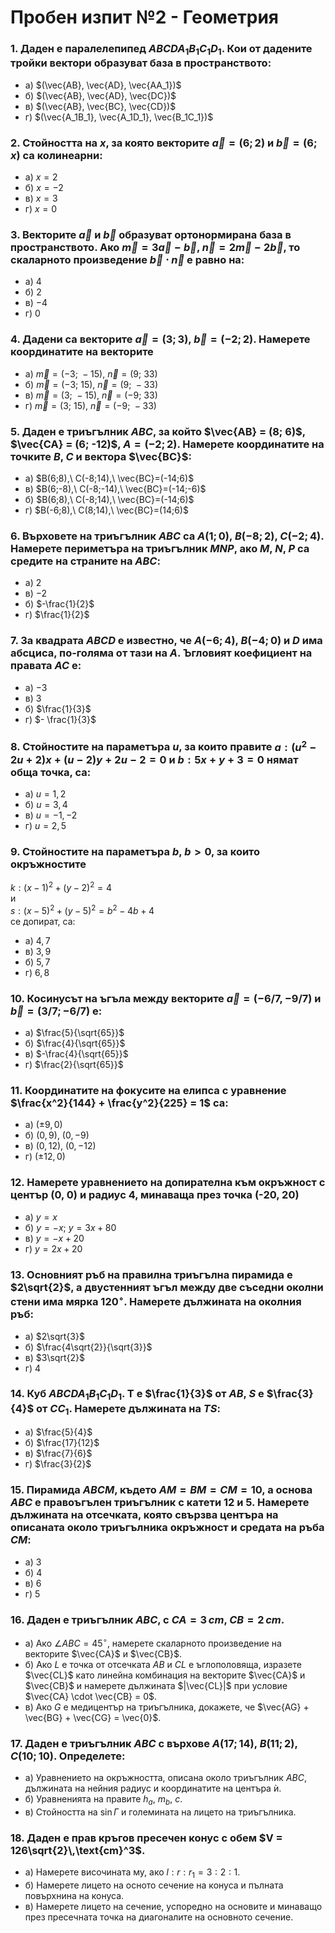 # Пробен изпит №2 - Геометрия
### 1. Даден е паралелепипед $ABCDA_1B_1C_1D_1$. Кои от дадените тройки вектори образуват база в пространството:
* a) $(\vec{AB}, \vec{AD}, \vec{AA_1})$
* б) $(\vec{AB}, \vec{AD}, \vec{DC})$  
* в) $(\vec{AB}, \vec{BC}, \vec{CD})$
* г) $(\vec{A_1B_1}, \vec{A_1D_1}, \vec{B_1C_1})$


### 2. Стойността на $x$, за която векторите $\vec{a} = (6; 2)$ и $\vec{b} = (6; x)$ са колинеарни:

* a) $x = 2$
* б) $x = -2$  
* в) $x = 3$  
* г) $x = 0$


### 3. Векторите $\vec{a}$ и $\vec{b}$ образуват ортонормирана база в пространството. Ако $\vec{m} = 3\vec{a} - \vec{b}$, $\vec{n} = 2\vec{m} - 2\vec{b}$, то скаларното произведение $\vec{b} \cdot \vec{n}$ е равно на:
* а) $4$  
* б) $2$
* в) $-4$  
* г) $0$

### 4. Дадени са векторите $\vec{a} = (3; 3)$, $\vec{b} = (-2; 2)$. Намерете координатите на векторите  
* a) $\vec{m} = (-3;\ -15),\ \vec{n} = (9;\ 33)$  
* б) $\vec{m} = (-3;\ 15),\ \vec{n} = (9;\ -33)$  
* в) $\vec{m} = (3;\ -15),\ \vec{n} = (-9;\ 33)$  
* г) $\vec{m} = (3;\ 15),\ \vec{n} = (-9;\ -33)$


### 5. Даден е триъгълник $ABC$, за който $\vec{AB} = (8; 6)$, $\vec{CA} = (6; -12)$, $A = (-2; 2)$. Намерете координатите на точките $B$, $C$ и вектора $\vec{BC}$:  
* a) $B(6;8),\ C(-8;14),\ \vec{BC}=(-14;6)$  
* в) $B(6;-8),\ C(-8;-14),\ \vec{BC}=(-14;-6)$  
* б) $B(6;8),\ C(-8;14),\ \vec{BC}=(-14;6)$  
* г) $B(-6;8),\ C(8;14),\ \vec{BC}=(14;6)$  




### 6. Върховете на триъгълник $ABC$ са $A(1; 0)$, $B(-8; 2)$, $C(-2; 4)$. Намерете периметъра на триъгълник $MNP$, ако $M$, $N$, $P$ са средите на страните на $ABC$:  
* a) $2$  
* в) $-2$  
* б) $-\frac{1}{2}$  
* г) $\frac{1}{2}$  




### 7. За квадрата $ABCD$ е известно, че $A(-6; 4)$, $B(-4; 0)$ и $D$ има абсциса, по-голяма от тази на $A$. Ъгловият коефициент на правата $AC$ е:  
* a) $-3$  
* в) $3$  
* б) $\frac{1}{3}$  
* г) $- \frac{1}{3}$  




### 8. Стойностите на параметъра $u$, за които правите  $a: (u^2 -2u + 2)x + (u - 2)y + 2u - 2 = 0$ и  $b: 5x + y + 3 = 0$ нямат обща точка, са:  
* a) $u = 1,2$  
* б) $u = 3,4$  
* в) $u = -1,-2$  
* г) $u = 2,5$  

### 9. Стойностите на параметъра $b$, $b > 0$, за които окръжностите  
$k: (x - 1)^2 + (y - 2)^2 = 4$  
и  
$s: (x - 5)^2 + (y - 5)^2 = b^2 - 4b + 4$  
се допират, са: 
* a) $4,7$  
* в) $3,9$  
* б) $5,7$  
* г) $6,8$  
### 10. Косинусът на ъгъла между векторите $\vec{a} = (-6/7, -9/7)$ и $\vec{b} = (3/7; -6/7)$ е:  
* a) $\frac{5}{\sqrt{65}}$  
* б) $\frac{4}{\sqrt{65}}$  
* в) $-\frac{4}{\sqrt{65}}$  
* г) $\frac{2}{\sqrt{65}}$  

### 11. Координатите на фокусите на елипса с уравнение $\frac{x^2}{144} + \frac{y^2}{225} = 1$ са:  
* a) $(\pm 9,0)$  
* б) $(0, 9),\ (0, -9)$  
* в) $(0, 12),\ (0, -12)$  
* г) $(\pm 12,0)$  


### 12. Намерете уравнението на допирателна към окръжност с център (0, 0) и радиус 4, минаваща през точка (-20, 20)
* a) $y = x$  
* б) $y = -x;\ y = 3x + 80$  
* в) $y = -x + 20$  
* г) $y = 2x + 20$  


### 13. Основният ръб на правилна триъгълна пирамида е $2\sqrt{2}$, а двустенният ъгъл между две съседни околни стени има мярка $120^\circ$. Намерете дължината на околния ръб:
* a) $2\sqrt{3}$  
* б) $\frac{4\sqrt{2}}{\sqrt{3}}$  
* в) $3\sqrt{2}$  
* г) $4$  


### 14. Куб $ABCDA_1B_1C_1D_1$. Т е $\frac{1}{3}$ от $AB$, $S$ е $\frac{3}{4}$ от $CC_1$. Намерете дължината на $TS$:
* a) $\frac{5}{4}$  
* б) $\frac{17}{12}$  
* в) $\frac{7}{6}$  
* г) $\frac{3}{2}$  



### 15. Пирамида $ABCM$, където $AM = BM = CM = 10$, а основа $ABC$ е правоъгълен триъгълник с катети $12$ и $5$. Намерете дължината на отсечката, която свързва центъра на описаната около триъгълника окръжност и средата на ръба $CM$:  
* a) $3$  
* б) $4$  
* в) $6$  
* г) $5$ 



### 16. Даден е триъгълник $ABC$, с $CA = 3\,cm$, $CB = 2\,cm$.
* а) Ако $\angle ABC = 45^\circ$, намерете скаларното произведение на векторите $\vec{CA}$ и $\vec{CB}$.  
* б) Ако $L$ е точка от отсечката $AB$ и $CL$ е ъглополовяща, изразете $\vec{CL}$ като линейна комбинация на векторите $\vec{CA}$ и $\vec{CB}$ и намерете дължината $|\vec{CL}|$ при условие $\vec{CA} \cdot \vec{CB} = 0$.  
* в) Ако $G$ е медицентър на триъгълника, докажете, че $\vec{AG} + \vec{BG} + \vec{CG} = \vec{0}$.
### 17. Даден е триъгълник $ABC$ с върхове $A(17;14)$, $B(11;2)$, $C(10;10)$. Определете:  
* а) Уравнението на окръжността, описана около триъгълник $ABC$, дължината на нейния радиус и координатите на центъра ѝ.  
* б) Уравненията на правите $h_a$, $m_b$, $c$.  
* в) Стойността на $\sin \Gamma$ и големината на лицето на триъгълника.
### 18. Даден е прав кръгов пресечен конус с обем $V = 126\sqrt{2}\,\text{cm}^3$.  
* а) Намерете височината му, ако $l : r : r_1 = 3 : 2 : 1$.  
* б) Намерете лицето на осното сечение на конуса и пълната повърхнина на конуса.  
* в) Намерете лицето на сечение, успоредно на основите и минаващо през пресечната точка на диагоналите на основното сечение.
 
